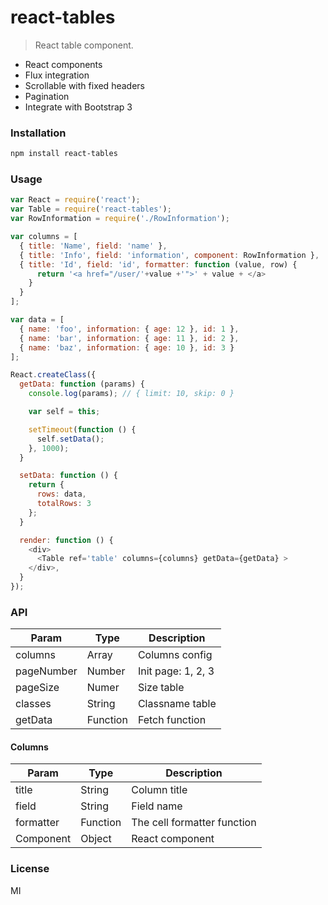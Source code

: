 # react-tables

> React table component.

* React components
* Flux integration
* Scrollable with fixed headers
* Pagination
* Integrate with Bootstrap 3

### Installation

```bash
npm install react-tables
```

### Usage
```js
var React = require('react');
var Table = require('react-tables');
var RowInformation = require('./RowInformation');

var columns = [
  { title: 'Name', field: 'name' },
  { title: 'Info', field: 'information', component: RowInformation },
  { title: 'Id', field: 'id', formatter: function (value, row) {
      return '<a href="/user/'+value +'">' + value + </a>
    }
  }
];

var data = [
  { name: 'foo', information: { age: 12 }, id: 1 },
  { name: 'bar', information: { age: 11 }, id: 2 }, 
  { name: 'baz', information: { age: 10 }, id: 3 }
];

React.createClass({
  getData: function (params) {
    console.log(params); // { limit: 10, skip: 0 }

    var self = this;

    setTimeout(function () {
      self.setData();
    }, 1000);
  }

  setData: function () {
    return {
      rows: data,
      totalRows: 3
    };
  }

  render: function () {
    <div>
      <Table ref='table' columns={columns} getData={getData} >
    </div>,
  }
});
```

### API

| Param      | Type     | Description        |
| ---        | ---      | ---                |
| columns    | Array    | Columns config     |
| pageNumber | Number   | Init page: 1, 2, 3 |
| pageSize   | Numer    | Size table         |
| classes    | String   | Classname table    |
| getData    | Function | Fetch function     |

#### Columns

| Param     | Type     | Description                 |
| ---       | ---      | ---                         |
| title     | String   | Column title                |
| field     | String   | Field name                  |
| formatter | Function | The cell formatter function |
| Component | Object   | React component             |

### License
MI
